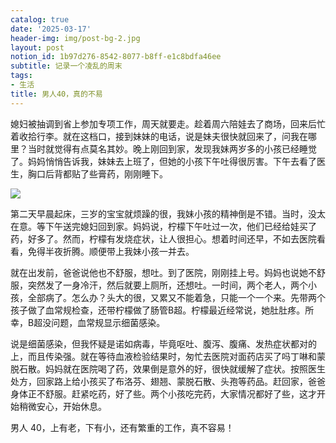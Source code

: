 ```yaml
---
catalog: true
date: '2025-03-17'
header-img: img/post-bg-2.jpg
layout: post
notion_id: 1b97d276-8542-8077-b8ff-e1c8bdfa46ee
subtitle: 记录一个凌乱的周末
tags:
- 生活
title: 男人40，真的不易
---
```


媳妇被抽调到省上参加专项工作，周天就要走。趁着周六陪娃去了商场，回来后忙着收拾行李。就在这档口，接到妹妹的电话，说是妹夫很快就回来了，问我在哪里？当时就觉得有点莫名其妙。晚上刚回到家，发现我妹两岁多的小孩已经睡觉了。妈妈悄悄告诉我，妹妹去上班了，但她的小孩下午吐得很厉害。下午去看了医生，胸口后背都贴了些膏药，刚刚睡下。


![](https://prod-files-secure.s3.us-west-2.amazonaws.com/5e11c35f-1dd6-416f-868e-8acb8013660f/642bf794-1914-4833-9208-a1e5018e1265/20250317174907.jpg?X-Amz-Algorithm=AWS4-HMAC-SHA256&X-Amz-Content-Sha256=UNSIGNED-PAYLOAD&X-Amz-Credential=ASIAZI2LB466YERBT2DO%2F20250318%2Fus-west-2%2Fs3%2Faws4_request&X-Amz-Date=20250318T123903Z&X-Amz-Expires=3600&X-Amz-Security-Token=IQoJb3JpZ2luX2VjEAQaCXVzLXdlc3QtMiJHMEUCIE6stjvjuRI7NDGwrtRrsxhvhXK4tvrY9QMTAalymhlkAiEAon58PC4lMB54R4izcR2QNA7Qhzqtwa6ZA0FEr6TsBBsq%2FwMIXRAAGgw2Mzc0MjMxODM4MDUiDEWFM7KRmY4pHDxDKCrcAxq3Xpxu0XX7Cs1K9fjAVddY3vASicsSTcArNLjU8TNooJh1F%2FtcNxOrAx6fibmRu30tO%2FcBeCpKPUIAdXJLdQJ7ITPUnHwiJ1q%2FCLNKHZjWhVbsx0SU8ulLnIBQMkMSvZenCtcPToWHkAq%2BwfOZM1rI3sSWULExLk3xktf1xqczkKaL8%2FMMP4LvetdqjjrKLnIEyT7v9mkKZu%2BKIiEPwrujJTaX5znvHZidY9FE%2FJoLgj177s%2BDuQQ9trsPnHcebthYH6sgoAgQJAt7u5vek5hg1YiLCJk20kokB88uoQ0%2FsbIIWZwYyHzB3SR1hUqrINw4u2VFCu4A1oA8BK%2FsQ1rhuvLMgCEF4KwwaC%2F%2F0MWnsMfV0TeGiQQv7y1m2XXj%2FI9HFgHuJ9xortTYfztlNr3IFhtD%2F5bBgSY0ACd5Bpl63Wgk3L0dKBTcwJsrUO3qNUA9veZTgiWvQld6NXe1RKulMU1iADRc9D%2BdMJHiFACeZoJjFsvcMHEhM8MZQxLeT%2BMzY9IjoAK75CYb9Bf9EAAMdsncf0yyySBb%2F3vQkHzwAmQYKyt%2FHv4r%2FtAABL%2F8wF%2BddiJum1%2Bqcd5%2BRQT%2B1mgbUJavaJM6ko7ss4ve9RCFjhoxcjOCBkjXRZFaMO6z5b4GOqUBtbiXIYThR9FmYvekhnK4TeqfC1FepulgFpQnK2uaJ0bta2KioAfOxgyI6xGpaUrKaonKMdQK3AgOSUzPRRtSfiDkMFQAnWcZHVOLTTYjYpp5ihVs1j6UDa9n3ukkJdZS7HIFNOZt%2F0XT9hEOHM8gfY7j6K3pYQa1XfFaPu9VvYn9Fx2zo8IAj8B3Qy7oBgh9cXdghu9oMRmsM0CbayDN2mQRWMCH&X-Amz-Signature=e2a6bf5530a284a8d0f2888dfd5a314fe3289ca0e49557c72c6788316dbe439f&X-Amz-SignedHeaders=host&x-id=GetObject)


第二天早晨起床，三岁的宝宝就烦躁的很，我妹小孩的精神倒是不错。当时，没太在意。等下午送完媳妇回到家。妈妈说，柠檬下午吐过一次，他们已经给娃买了药，好多了。然而，柠檬有发烧症状，让人很担心。想着时间还早，不如去医院看看，免得半夜折腾。顺便带上我妹小孩一并去。





就在出发前，爸爸说他也不舒服，想吐。到了医院，刚刚挂上号。妈妈也说她不舒服，突然发了一身冷汗，然后就要上厕所，还想吐。一时间，两个老人，两个小孩，全部病了。怎么办？头大的很，又累又不能着急，只能一个一个来。先带两个孩子做了血常规检查，还带柠檬做了肠管B超。柠檬最近经常说，她肚肚疼。所幸，B超没问题，血常规显示细菌感染。





说是细菌感染，但我怀疑是诺如病毒，毕竟呕吐、腹泻、腹痛、发热症状都对的上，而且传染强。就在等待血液检验结果时，匆忙去医院对面药店买了吗丁啉和蒙脱石散。妈妈就在医院喝了药，效果倒是意外的好，很快就缓解了症状。按照医生处方，回家路上给小孩买了布洛芬、翅翘、蒙脱石散、头孢等药品。赶回家，爸爸身体正不舒服。赶紧吃药，好了些。两个小孩吃完药，大家情况都好了些，这才开始稍微安心，开始休息。





男人 40，上有老，下有小，还有繁重的工作，真不容易！